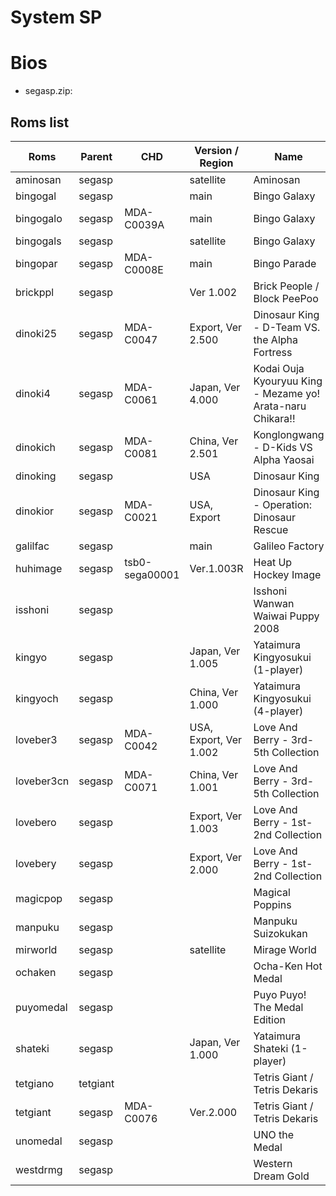 
# System SP  


# Bios

- segasp.zip:




## Roms list
 
| Roms         | Parent    | CHD        |  Version / Region        | Name                                                                |
| ------------ | --------- | ---------- | ------------------------ | ------------------------------------------------------------------- | 
| aminosan     | segasp    |            | satellite                | Aminosan                                                            |
| bingogal     | segasp    |            | main                     | Bingo Galaxy                                                        |
| bingogalo    | segasp    | MDA-C0039A | main                     | Bingo Galaxy                                                        |
| bingogals    | segasp    |            | satellite                | Bingo Galaxy                                                        |
| bingopar     | segasp    | MDA-C0008E | main                     | Bingo Parade                                                        |
| brickppl     | segasp    |            | Ver 1.002                | Brick People / Block PeePoo                                         |
| dinoki25     | segasp    | MDA-C0047  | Export, Ver 2.500        | Dinosaur King - D-Team VS. the Alpha Fortress                       |
| dinoki4      | segasp    | MDA-C0061  | Japan, Ver 4.000         | Kodai Ouja Kyouryuu King - Mezame yo! Arata-naru Chikara!!          |
| dinokich     | segasp    | MDA-C0081  | China, Ver 2.501         | Konglongwang - D-Kids VS Alpha Yaosai                               |
| dinoking     | segasp    |            | USA                      | Dinosaur King                                                       |
| dinokior     | segasp    | MDA-C0021  | USA, Export              | Dinosaur King - Operation: Dinosaur Rescue                          |
| galilfac     | segasp    |            | main                     | Galileo Factory                                                     |
| huhimage     | segasp    | tsb0-sega00001 | Ver.1.003R               | Heat Up Hockey Image                                                |
| isshoni      | segasp    |            |                          | Isshoni Wanwan Waiwai Puppy 2008                                    |
| kingyo       | segasp    |            | Japan, Ver 1.005         | Yataimura Kingyosukui (1-player)                                    |
| kingyoch     | segasp    |            | China, Ver 1.000         | Yataimura Kingyosukui (4-player)                                    |
| loveber3     | segasp    | MDA-C0042  | USA, Export, Ver 1.002   | Love And Berry - 3rd-5th Collection                                 |
| loveber3cn   | segasp    | MDA-C0071  | China, Ver 1.001         | Love And Berry - 3rd-5th Collection                                 |
| lovebero     | segasp    |            | Export, Ver 1.003        | Love And Berry - 1st-2nd Collection                                 |
| lovebery     | segasp    |            | Export, Ver 2.000        | Love And Berry - 1st-2nd Collection                                 |
| magicpop     | segasp    |            |                          | Magical Poppins                                                     |
| manpuku      | segasp    |            |                          | Manpuku Suizokukan                                                  |
| mirworld     | segasp    |            | satellite                | Mirage World                                                        |
| ochaken      | segasp    |            |                          | Ocha-Ken Hot Medal                                                  |
| puyomedal    | segasp    |            |                          | Puyo Puyo! The Medal Edition                                        |
| shateki      | segasp    |            | Japan, Ver 1.000         | Yataimura Shateki (1-player)                                        |
| tetgiano     | tetgiant  |            |                          | Tetris Giant / Tetris Dekaris                                       |
| tetgiant     | segasp    | MDA-C0076  | Ver.2.000                | Tetris Giant / Tetris Dekaris                                       |
| unomedal     | segasp    |            |                          | UNO the Medal                                                       |
| westdrmg     | segasp    |            |                          | Western Dream Gold                                                  |
